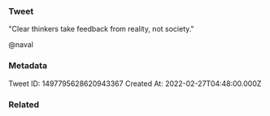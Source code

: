 ### Tweet
"Clear thinkers take feedback from reality, not society."

@naval

### Metadata
Tweet ID: 1497795628620943367
Created At: 2022-02-27T04:48:00.000Z

### Related

